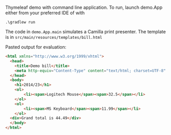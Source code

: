 Thymeleaf demo with command line application. To run, launch demo.App either from
your preferred IDE of with

    .\gradlew run

The code in `demo.App.main` simulates a Camilla print presenter. The template is
in `src/main/resources/templates/bill.html`

Pasted output for evaluation:

```html
<html xmlns="http://www.w3.org/1999/xhtml">
  <head>
    <title>Demo bill</title>
    <meta http-equiv="Content-Type" content="text/html; charset=UTF-8" />
  </head>
  <body>
    <h1>2014/23</h1>
    <ol>
        <li><span>Logitech Mouse</span><span>32.5</span></li>
    </ol>
    <ol>
        <li><span>MS Keyboard</span><span>11.99</span></li>
    </ol>
  <div>Grand total is 44.49</div>
  </body>
</html>
```
